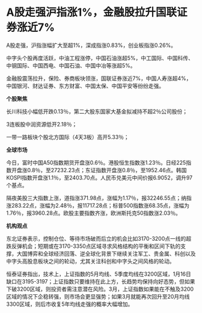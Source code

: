 # A股走强沪指涨1%，金融股拉升国联证券涨近7%

A股走强，沪指涨幅扩大至超1%，深成指涨0.83%，创业板指涨0.26%。

中字头个股再度活跃，中油工程涨停，中国石油涨超5%，中工国际、中国科传、中钢国际、中国西电、中国石油、中国中冶等涨超5%。

金融股震荡拉升，保险、券商板块领涨，国联证券涨近7%，中国人寿涨超4%，中国银河、财达证券、东方财富、中国太保、中国平安等纷纷走强。

**个股聚焦**

长川科技小幅低开跌0.13％，第二大股东国家大基金拟减持不超2％公司股份；

3连板股中润资源低开2.18％；

一带一路板块个股北方国际（4天3板）高开5.33％；

**全球市场**

今日，富时中国A50指数期货开盘涨0.6％。港股恒生指数涨1.23％。日经225指数开盘涨0.8％，至27232.23点；东证指数开盘涨0.8％，至1952.46点。韩国KOSPI指数开盘涨1.1％，至2403.70点。人民币兑美元中间价报6.9052，调升97个基点。

隔夜美股三大指数上涨，道指涨371.98点，涨幅为1.17％，报32246.55点；纳指涨283.22点，涨幅为2.48％，报11717.28点；标普500指数涨68.35点，涨幅为1.76％，报3960.28点。欧股主要指数齐涨，欧洲斯托克50指数涨2.03％。

**机构观点**

东北证券表示，控制仓位、等待市场破而后立的机会比如3170-3200点一线的超跌反弹机会；短期或在3170-3350点区域寻求风格结构的平衡和区间下轨的支撑，大国博弈和全球经济回落、逆全球化背景下继续关注军工、贵金属、科创以及中字头高股息板块之间的轮动，尤其关注科创和中字头之间风格的轮动。

恒泰证券指出，技术上，上证指数的5月均线、5季度均线在3200区域，1月16日缺口在3195-3197；上证指数只要维持在此上方，长趋势均保持向好态势，但如果下破3200区域，则投资者需注意潜在风险。3月，上证指数如果能在不触及3200区域的情况下企稳转强，则市场会更显强势；如果3月就能再次回升至20月均线3300区域，则后市收复5年均线走强的概率大幅增加。

